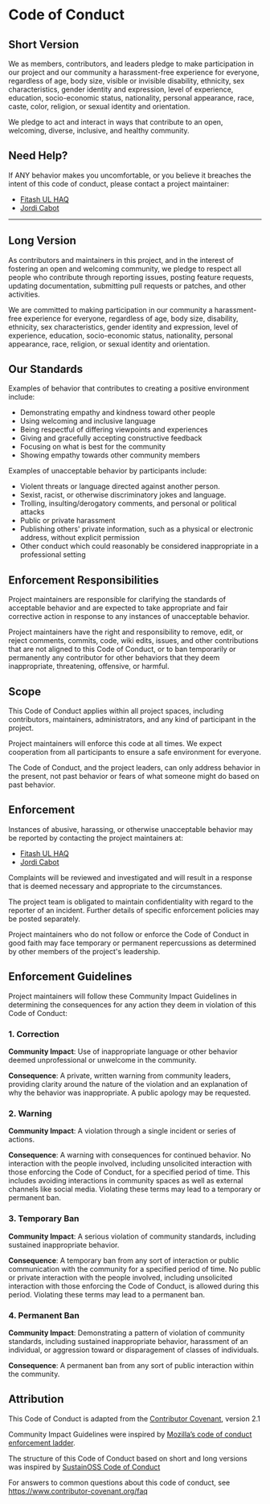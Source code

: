 # Code of Conduct

## Short Version
We as members, contributors, and leaders pledge to make participation in our project and our community a harassment-free experience for everyone, regardless of age, body size, visible or invisible disability, ethnicity, sex characteristics, gender identity and expression, level of experience, education, socio-economic status, nationality, personal appearance, race, caste, color, religion, or sexual identity and orientation.

We pledge to act and interact in ways that contribute to an open, welcoming, diverse, inclusive, and healthy community.

## Need Help?
If ANY behavior makes you uncomfortable, or you believe it breaches the intent of this code of conduct, please contact a project maintainer:

* [Fitash UL HAQ](https://github.com/FitashUlHaq) 
* [Jordi Cabot](https://github.com/jcabot)

---

## Long Version

As contributors and maintainers in this project, and in the interest of fostering an open and welcoming community, we pledge to respect all people who contribute through reporting issues, posting feature requests, updating documentation, submitting pull requests or patches, and other activities.

We are committed to making participation in our community a harassment-free experience for everyone, regardless of age, body size, disability, ethnicity, sex characteristics, gender identity and expression, level of experience, education, socio-economic status, nationality, personal appearance, race, religion, or sexual identity and orientation.

## Our Standards

Examples of behavior that contributes to creating a positive environment
include:

* Demonstrating empathy and kindness toward other people
* Using welcoming and inclusive language
* Being respectful of differing viewpoints and experiences
* Giving and gracefully accepting constructive feedback
* Focusing on what is best for the community
* Showing empathy towards other community members

Examples of unacceptable behavior by participants include:

* Violent threats or language directed against another person.
* Sexist, racist, or otherwise discriminatory jokes and language.
* Trolling, insulting/derogatory comments, and personal or political attacks
* Public or private harassment
* Publishing others' private information, such as a physical or electronic
  address, without explicit permission
* Other conduct which could reasonably be considered inappropriate in a
  professional setting

## Enforcement Responsibilities

Project maintainers are responsible for clarifying the standards of acceptable behavior and are expected to take appropriate and fair corrective action in response to any instances of unacceptable behavior.

Project maintainers have the right and responsibility to remove, edit, or reject comments, commits, code, wiki edits, issues, and other contributions that are not aligned to this Code of Conduct, or to ban temporarily or permanently any contributor for other behaviors that they deem inappropriate, threatening, offensive, or harmful.

## Scope

This Code of Conduct applies within all project spaces, including contributors, maintainers, administrators, and any kind of participant in the project. 

Project maintainers will enforce this code at all times. We expect cooperation from all participants to ensure a safe environment for everyone.

The Code of Conduct, and the project leaders, can only address behavior in the present, not past behavior or fears of what someone might do based on past behavior.

## Enforcement
Instances of abusive, harassing, or otherwise unacceptable behavior may be reported by contacting the project maintainers at:

* [Fitash UL HAQ](https://github.com/FitashUlHaq) 
* [Jordi Cabot](https://github.com/jcabot)

Complaints will be reviewed and investigated and will result in a response that is deemed necessary and appropriate to the circumstances. 

The project team is obligated to maintain confidentiality with regard to the reporter of an incident. Further details of specific enforcement policies may be posted separately.

Project maintainers who do not follow or enforce the Code of Conduct in good
faith may face temporary or permanent repercussions as determined by other
members of the project's leadership.

## Enforcement Guidelines
Project maintainers will follow these Community Impact Guidelines in determining the consequences for any action they deem in violation of this Code of Conduct:

### 1. Correction
**Community Impact**: Use of inappropriate language or other behavior deemed unprofessional or unwelcome in the community.

**Consequence**: A private, written warning from community leaders, providing clarity around the nature of the violation and an explanation of why the behavior was inappropriate. A public apology may be requested.

### 2. Warning
**Community Impact**: A violation through a single incident or series of actions.

**Consequence**: A warning with consequences for continued behavior. No interaction with the people involved, including unsolicited interaction with those enforcing the Code of Conduct, for a specified period of time. This includes avoiding interactions in community spaces as well as external channels like social media. Violating these terms may lead to a temporary or permanent ban.

### 3. Temporary Ban
**Community Impact**: A serious violation of community standards, including sustained inappropriate behavior.

**Consequence**: A temporary ban from any sort of interaction or public communication with the community for a specified period of time. No public or private interaction with the people involved, including unsolicited interaction with those enforcing the Code of Conduct, is allowed during this period. Violating these terms may lead to a permanent ban.

### 4. Permanent Ban
**Community Impact**: Demonstrating a pattern of violation of community standards, including sustained inappropriate behavior, harassment of an individual, or aggression toward or disparagement of classes of individuals.

**Consequence**: A permanent ban from any sort of public interaction within the community.

## Attribution

This Code of Conduct is adapted from the [Contributor Covenant](https://www.contributor-covenant.org/version/2/1/code_of_conduct), version 2.1

Community Impact Guidelines were inspired by [Mozilla’s code of conduct enforcement ladder](https://github.com/mozilla/diversity).

The structure of this Code of Conduct based on short and long versions was inspired by [SustainOSS Code of Conduct](https://sustainoss.org/code-of-conduct/)

[homepage]: https://www.contributor-covenant.org

For answers to common questions about this code of conduct, see https://www.contributor-covenant.org/faq